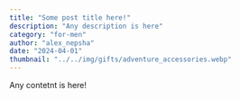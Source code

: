 ```yaml
---
title: "Some post title here!"
description: "Any description is here"
category: "for-men"
author: "alex_nepsha"
date: "2024-04-01"
thumbnail: "../../img/gifts/adventure_accessories.webp"
---
```


Any contetnt is here!

